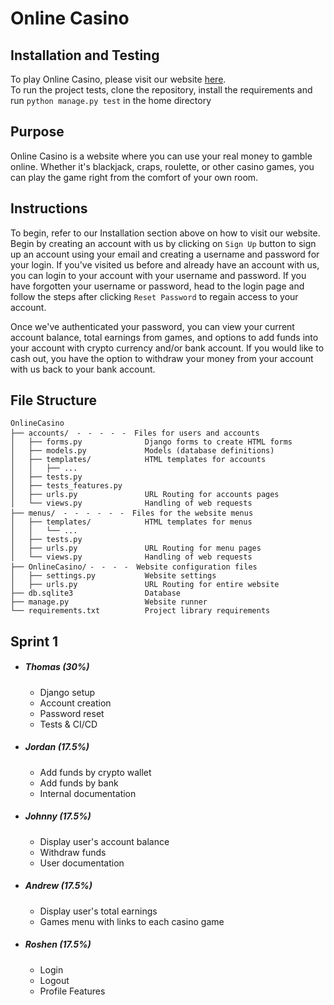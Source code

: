 # Online Casino

## Installation and Testing
To play Online Casino, please visit our website [here](http://cmsc435group7.pythonanywhere.com).  
To run the project tests, clone the repository, install the requirements and run `python manage.py test` in the home directory
## Purpose
Online Casino is a website where you can use your real money to gamble online. Whether it's blackjack, craps, roulette, or other casino games, you can play the game right from the comfort of your own room. 

## Instructions
To begin, refer to our Installation section above on how to visit our website. Begin by creating an account with us by clicking on `Sign Up` button to sign up an account using your email and creating a username and password for your login. If you've visited us before and already have an account with us, you can login to your account with your username and password. If you have forgotten your username or password, head to the login page and follow the steps after clicking `Reset Password` to regain access to your account. 

Once we've authenticated your password, you can view your current account balance, total earnings from games, and options to add funds into your account with crypto currency and/or bank account. If you would like to cash out, you have the option to withdraw your money from your account with us back to your bank account.

## File Structure
```
OnlineCasino
├── accounts/  ⁃  ⁃  ⁃  ⁃  ⁃  Files for users and accounts
│   ├── forms.py              Django forms to create HTML forms
│   ├── models.py             Models (database definitions)
│   ├── templates/            HTML templates for accounts
│   │   ├── ...
│   ├── tests.py
│   ├── tests_features.py
│   ├── urls.py               URL Routing for accounts pages
│   └── views.py              Handling of web requests
├── menus/  ⁃  ⁃  ⁃  ⁃  ⁃  ⁃  Files for the website menus
│   ├── templates/            HTML templates for menus
│   │   └── ...
│   ├── tests.py
│   ├── urls.py               URL Routing for menu pages
│   └── views.py              Handling of web requests
├── OnlineCasino/ ⁃  ⁃  ⁃  ⁃  Website configuration files
│   ├── settings.py           Website settings
│   ├── urls.py               URL Routing for entire website
├── db.sqlite3                Database
├── manage.py                 Website runner
└── requirements.txt          Project library requirements
```

## Sprint 1
- ##### Thomas (30%)
    - Django setup
    - Account creation
    - Password reset
    - Tests & CI/CD
- ##### Jordan (17.5%)
    - Add funds by crypto wallet
    - Add funds by bank
    - Internal documentation
- ##### Johnny (17.5%)
    - Display user's account balance
    - Withdraw funds
    - User documentation
- ##### Andrew (17.5%)
    - Display user's total earnings
    - Games menu with links to each casino game
- ##### Roshen (17.5%)
    - Login
    - Logout
    - Profile Features